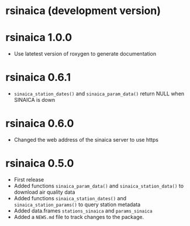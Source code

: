 # rsinaica (development version)

# rsinaica 1.0.0

* Use latetest version of roxygen to generate documentation

# rsinaica 0.6.1

* `sinaica_station_dates()` and `sinaica_param_data()` return NULL when SINAICA is down

# rsinaica 0.6.0

* Changed the web address of the sinaica server to use https

# rsinaica 0.5.0

* First release
* Added functions `sinaica_param_data()` and `sinaica_station_data()` to download air quality data
* Added functions `sinaica_station_dates()` and `sinaica_station_params()` to query station metadata
* Added data.frames `stations_sinaica` and `params_sinaica`
* Added a `NEWS.md` file to track changes to the package.
